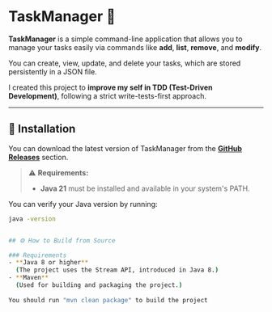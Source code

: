 # TaskManager 📝

**TaskManager** is a simple command-line application that allows you to manage your tasks easily via commands like **add**, **list**, **remove**, and **modify**.

You can create, view, update, and delete your tasks, which are stored persistently in a JSON file.

I created this project to **improve my self in TDD (Test-Driven Development)**, following a strict write-tests-first approach.

---

## 🚀 Installation

You can download the latest version of TaskManager from the [**GitHub Releases**](../../releases) section.

> ⚠️ **Requirements:**  
> - **Java 21** must be installed and available in your system's PATH.

You can verify your Java version by running:
```bash
java -version


## ⚙️ How to Build from Source

### Requirements
- **Java 8 or higher**  
  (The project uses the Stream API, introduced in Java 8.)
- **Maven**  
  (Used for building and packaging the project.)
  
You should run "mvn clean package" to build the project
  

